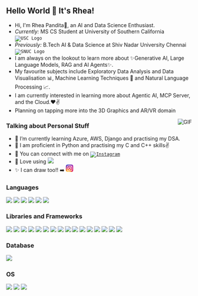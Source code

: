 ## Hello World 👋 It's Rhea!

- Hi, I'm Rhea Pandita🙌, an AI and Data Science Enthusiast.
- <i>Currently:</i> MS CS Student at University of Southern California <code><img height="20" src="https://wallpaperaccess.com/full/2653008.jpg" alt="USC Logo"></code>
- <i>Previously:</i> B.Tech AI & Data Science at Shiv Nadar University Chennai <code><img height="20" src="https://th.bing.com/th/id/OIP.hiK7SPZigdEUyl4JecwEMAHaEK?r=0&rs=1&pid=ImgDetMain" alt="SNUC Logo"></code>
- I am always on the lookout to learn more about ✨Generative AI, Large Language Models, RAG and AI Agents✨. 
- My favourite subjects include Exploratory Data Analysis and Data Visualisation 📊, Machine Learning Techniques 💾 and Natural Language Processing 📈. 
- I am currently interested in learning more about Agentic AI, MCP Server, and the Cloud.❤✌
- Planning on tapping more into the 3D Graphics and AR/VR domain

<img align="right" alt="GIF" src="https://media.giphy.com/media/paTz7UZbPfTZFRYnnB/giphy.gif" />


### Talking about Personal Stuff 

- 🌱 I’m currently learning Azure, AWS, Django and practising my DSA.
- 💬 I am proficient in Python and practising my C and C++ skills✌
- 📲 You can connect with me on <code><a href="https://www.linkedin.com/in/rhea-pandita/" target="_blank"><img height="20" src="https://cdn.jsdelivr.net/npm/simple-icons@v3/icons/linkedin.svg" alt="Instagram"></a></code>
- 📒 Love using <code><img height="20" src="https://img.shields.io/badge/Notion-000000?style=for-the-badge&logo=notion&logoColor=white"></code>
- ✨ I can draw too!! ➡️ <code><a href="https://www.instagram.com/st.art.gazer/" target="_blank"><img height="20" src="https://raw.githubusercontent.com/github/explore/main/topics/instagram/instagram.png" alt="Instagram"></a></code>

### Languages 

<code><img height="20" src="https://img.shields.io/badge/Python-FFD43B?style=for-the-badge&logo=python&logoColor=blue"></code>
<code><img height="20" src="https://img.shields.io/badge/C-00599C?style=for-the-badge&logo=c&logoColor=white"></code>
<code><img height="20" src="https://img.shields.io/badge/C%2B%2B-00599C?style=for-the-badge&logo=c%2B%2B&logoColor=white"></code>
<code><img height="20" src="https://img.shields.io/badge/HTML5-E34F26?style=for-the-badge&logo=html5&logoColor=white"></code>
<code><img height="20" src="https://img.shields.io/badge/CSS3-1572B6?style=for-the-badge&logo=css3&logoColor=white"></code>
<code><img height="20" src="https://img.shields.io/badge/JavaScript-323330?style=for-the-badge&logo=javascript&logoColor=F7DF1E"></code>

### Libraries and Frameworks 

<code><img height="20" src="https://img.shields.io/badge/Numpy-777BB4?style=for-the-badge&logo=numpy&logoColor=white"></code>
<code><img height="20" src="https://img.shields.io/badge/Pandas-2C2D72?style=for-the-badge&logo=pandas&logoColor=white"></code>
<code><img height="20" src="	https://img.shields.io/badge/TensorFlow-FF6F00?style=for-the-badge&logo=TensorFlow&logoColor=white"></code>
<code><img height="20" src="https://img.shields.io/badge/PyTorch-EE4C2C?style=for-the-badge&logo=pytorch&logoColor=white"></code>
<code><img height="20" src="https://img.shields.io/badge/scikit_learn-F7931E?style=for-the-badge&logo=scikit-learn&logoColor=white"></code>
<code><img height="20" src="https://img.shields.io/badge/Keras-D00000?style=for-the-badge&logo=Keras&logoColor=white"></code>
<code><img height="20" src="https://img.shields.io/badge/-HuggingFace-FDEE21?style=for-the-badge&logo=HuggingFace&logoColor=black"></code>
<code><img height="20" src="https://img.shields.io/badge/langchain-1C3C3C?style=for-the-badge&logo=langchain&logoColor=white"></code>
<code><img height="20" src="https://img.shields.io/badge/Flask-000000?style=for-the-badge&logo=flask&logoColor=white"></code>
<code><img height="20" src="https://img.shields.io/badge/Streamlit-FF4B4B?style=for-the-badge&logo=Streamlit&logoColor=white"></code>
<code><img height="20" src="	https://img.shields.io/badge/OpenCV-27338e?style=for-the-badge&logo=OpenCV&logoColor=white"></code>
<code><img height="20" src="https://img.shields.io/badge/React-20232A?style=for-the-badge&logo=react&logoColor=61DAFB"></code>
<code><img height="20" src="https://img.shields.io/badge/Node%20js-339933?style=for-the-badge&logo=nodedotjs&logoColor=white"></code>
<code><img height="20" src="https://img.shields.io/badge/Apache_Spark-FFFFFF?style=for-the-badge&logo=apachespark&logoColor=#E35A16"></code>
<code><img height="20" src="https://img.shields.io/badge/Tableau-E97627?style=for-the-badge&logo=Tableau&logoColor=white"></code>
<code><img height="20" src="https://img.shields.io/badge/PLSQL-F80000?style=for-the-badge&logo=oracle&logoColor=black"></code>

### Database 

<code><img height="20" src="https://img.shields.io/badge/MySQL-005C84?style=for-the-badge&logo=mysql&logoColor=white"></code>

### OS
<code><img height="20" src="https://img.shields.io/badge/Windows_11-0078d4?style=for-the-badge&logo=windows-11&logoColor=white"></code>
<code><img height="20" src="https://img.shields.io/badge/Linux-FCC624?style=for-the-badge&logo=linux&logoColor=black"></code>
<code><img height="20" src="https://img.shields.io/badge/Ubuntu-E95420?style=for-the-badge&logo=ubuntu&logoColor=white"></code>
